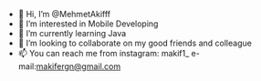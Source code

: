 - 👋 Hi, I’m @MehmetAkifff
- 👀 I’m interested in Mobile Developing
- 🌱 I’m currently learning Java 
- 💞️ I’m looking to collaborate on my good friends and colleague
- 📫 You can reach me from instagram: makif1_ e-mail:makifergn@gmail.com

<!---
MehmetAkifff/MehmetAkifff is a ✨ special ✨ repository because its `README.md` (this file) appears on your GitHub profile.
You can click the Preview link to take a look at your changes.
--->

